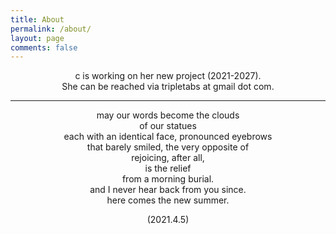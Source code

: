 ```yaml
---
title: About
permalink: /about/
layout: page
comments: false
---
```


<p style="text-align: center;">c is working on her new project (2021-2027).<br>
She can be reached via tripletabs at gmail dot com.</p>

----

<p style="text-align: center;">may our words become the clouds<br>
of our statues<br>
each with an identical face, pronounced eyebrows<br>
that barely smiled, the very opposite of<br>
rejoicing, after all,<br>
is the relief<br>
from a morning burial.<br>
and I never hear back from you since.<br>
here comes the new summer.</p>

<p style="text-align: center;">(2021.4.5)</p>
